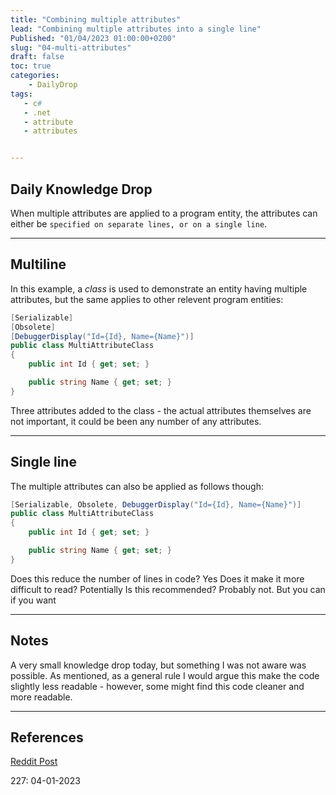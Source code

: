 ```yaml
---
title: "Combining multiple attributes"
lead: "Combining multiple attributes into a single line"
Published: "01/04/2023 01:00:00+0200"
slug: "04-multi-attributes"
draft: false
toc: true
categories:
    - DailyDrop
tags:
   - c#
   - .net
   - attribute
   - attributes


---
```


## Daily Knowledge Drop

When multiple attributes are applied to a program entity, the attributes can either be `specified on separate lines, or on a single line`.


---

## Multiline

In this example, a _class_ is used to demonstrate an entity having multiple attributes, but the same applies to other relevent program entities:

``` csharp
[Serializable]
[Obsolete]
[DebuggerDisplay("Id={Id}, Name={Name}")]
public class MultiAttributeClass
{
    public int Id { get; set; }

    public string Name { get; set; }
}
```

Three attributes added to the class - the actual attributes themselves are not important, it could be been any number of any attributes.

---

## Single line


The multiple attributes can also be applied as follows though:

``` csharp
[Serializable, Obsolete, DebuggerDisplay("Id={Id}, Name={Name}")]
public class MultiAttributeClass
{
    public int Id { get; set; }

    public string Name { get; set; }
}
```

Does this reduce the number of lines in code? Yes
Does it make it more difficult to read? Potentially
Is this recommended? Probably not. But you can if you want


---

## Notes

A very small knowledge drop today, but something I was not aware was possible. As mentioned, as a general rule I would argue this make the code slightly less readable - however, some might find this code cleaner and more readable.

---


## References

[Reddit Post](https://www.reddit.com/r/csharp/comments/zk8oyj/did_you_know_you_could_combine_method_or_class/)  

<?# DailyDrop ?>227: 04-01-2023<?#/ DailyDrop ?>
